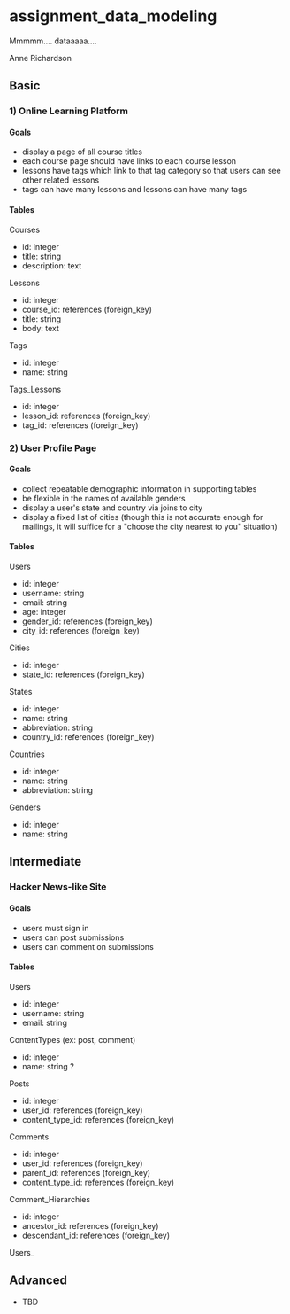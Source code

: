 # assignment_data_modeling
Mmmmm.... dataaaaa....

Anne Richardson

## Basic

### 1) Online Learning Platform

#### Goals

- display a page of all course titles
- each course page should have links to each course lesson
- lessons have tags which link to that tag category so that users can see other related lessons
- tags can have many lessons and lessons can have many tags

#### Tables

Courses
- id: integer
- title: string
- description: text

Lessons
- id: integer
- course_id: references (foreign_key)
- title: string
- body: text

Tags
- id: integer
- name: string

Tags_Lessons
- id: integer
- lesson_id: references (foreign_key)
- tag_id: references (foreign_key)

### 2) User Profile Page

#### Goals

- collect repeatable demographic information in supporting tables
- be flexible in the names of available genders
- display a user's state and country via joins to city
- display a fixed list of cities (though this is not accurate enough for mailings, it will suffice for a "choose the city nearest to you" situation)

#### Tables

Users
- id: integer
- username: string
- email: string
- age: integer
- gender_id: references (foreign_key)
- city_id: references (foreign_key)

Cities
- id: integer
- state_id: references (foreign_key)

States
- id: integer
- name: string
- abbreviation: string
- country_id: references (foreign_key)

Countries
- id: integer
- name: string
- abbreviation: string

Genders
- id: integer
- name: string


## Intermediate

### Hacker News-like Site

#### Goals

- users must sign in
- users can post submissions
- users can comment on submissions

#### Tables

Users
- id: integer
- username: string
- email: string

ContentTypes (ex: post, comment)
- id: integer
- name: string ?

Posts
- id: integer
- user_id: references (foreign_key)
- content_type_id: references (foreign_key)

Comments
- id: integer
- user_id: references (foreign_key)
- parent_id: references (foreign_key)
- content_type_id: references (foreign_key)

Comment_Hierarchies
- id: integer
- ancestor_id: references (foreign_key)
- descendant_id: references (foreign_key)





Users_


## Advanced

- TBD